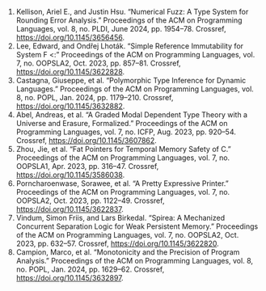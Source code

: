 1. Kellison, Ariel E., and Justin Hsu. “Numerical Fuzz: A Type System for Rounding Error Analysis.” Proceedings of the ACM on Programming Languages, vol. 8, no. PLDI, June 2024, pp. 1954–78. Crossref, <a href='https://doi.org/10.1145/3656456' target='_blank'>https://doi.org/10.1145/3656456</a>.
2. Lee, Edward, and Ondřej Lhoták. “Simple Reference Immutability for System F &lt;:” Proceedings of the ACM on Programming Languages, vol. 7, no. OOPSLA2, Oct. 2023, pp. 857–81. Crossref, <a href='https://doi.org/10.1145/3622828' target='_blank'>https://doi.org/10.1145/3622828</a>.
3. Castagna, Giuseppe, et al. “Polymorphic Type Inference for Dynamic Languages.” Proceedings of the ACM on Programming Languages, vol. 8, no. POPL, Jan. 2024, pp. 1179–210. Crossref, <a href='https://doi.org/10.1145/3632882' target='_blank'>https://doi.org/10.1145/3632882</a>.
4. Abel, Andreas, et al. “A Graded Modal Dependent Type Theory with a Universe and Erasure, Formalized.” Proceedings of the ACM on Programming Languages, vol. 7, no. ICFP, Aug. 2023, pp. 920–54. Crossref, <a href='https://doi.org/10.1145/3607862' target='_blank'>https://doi.org/10.1145/3607862</a>.
5. Zhou, Jie, et al. “Fat Pointers for Temporal Memory Safety of C.” Proceedings of the ACM on Programming Languages, vol. 7, no. OOPSLA1, Apr. 2023, pp. 316–47. Crossref, <a href='https://doi.org/10.1145/3586038' target='_blank'>https://doi.org/10.1145/3586038</a>.
6. Porncharoenwase, Sorawee, et al. “A Pretty Expressive Printer.” Proceedings of the ACM on Programming Languages, vol. 7, no. OOPSLA2, Oct. 2023, pp. 1122–49. Crossref, <a href='https://doi.org/10.1145/3622837' target='_blank'>https://doi.org/10.1145/3622837</a>.
7. Vindum, Simon Friis, and Lars Birkedal. “Spirea: A Mechanized Concurrent Separation Logic for Weak Persistent Memory.” Proceedings of the ACM on Programming Languages, vol. 7, no. OOPSLA2, Oct. 2023, pp. 632–57. Crossref, <a href='https://doi.org/10.1145/3622820' target='_blank'>https://doi.org/10.1145/3622820</a>.
8. Campion, Marco, et al. “Monotonicity and the Precision of Program Analysis.” Proceedings of the ACM on Programming Languages, vol. 8, no. POPL, Jan. 2024, pp. 1629–62. Crossref, <a href='https://doi.org/10.1145/3632897' target='_blank'>https://doi.org/10.1145/3632897</a>.